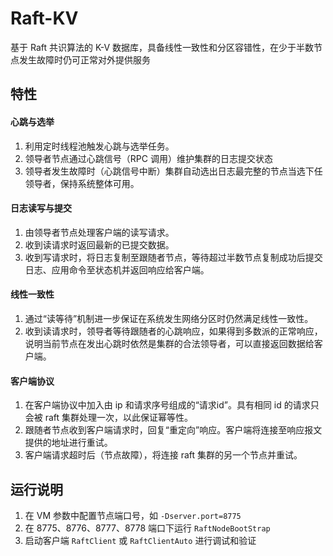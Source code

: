 # Raft-KV
基于 Raft 共识算法的 K-V 数据库，具备线性一致性和分区容错性，在少于半数节点发生故障时仍可正常对外提供服务
## 特性
#### 心跳与选举
1. 利用定时线程池触发心跳与选举任务。
2. 领导者节点通过心跳信号（RPC 调用）维护集群的日志提交状态
3. 领导者发生故障时（心跳信号中断）集群自动选出日志最完整的节点当选下任领导者，保持系统整体可用。
#### 日志读写与提交
1. 由领导者节点处理客户端的读写请求。
2. 收到读请求时返回最新的已提交数据。
3. 收到写请求时，将日志复制至跟随者节点，等待超过半数节点复制成功后提交日志、应用命令至状态机并返回响应给客户端。
#### 线性一致性
1. 通过“读等待”机制进一步保证在系统发生网络分区时仍然满足线性一致性。
2. 收到读请求时，领导者等待跟随者的心跳响应，如果得到多数派的正常响应，说明当前节点在发出心跳时依然是集群的合法领导者，可以直接返回数据给客户端。
#### 客户端协议
1. 在客户端协议中加入由 ip 和请求序号组成的“请求id”。具有相同 id 的请求只会被 raft 集群处理一次，以此保证幂等性。
2. 跟随者节点收到客户端请求时，回复“重定向”响应。客户端将连接至响应报文提供的地址进行重试。
3. 客户端请求超时后（节点故障），将连接 raft 集群的另一个节点并重试。
## 运行说明
1. 在 VM 参数中配置节点端口号，如 `-Dserver.port=8775`
2. 在 8775、8776、8777、8778 端口下运行 `RaftNodeBootStrap`
3. 启动客户端 `RaftClient` 或 `RaftClientAuto` 进行调试和验证
